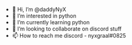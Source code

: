- 👋 Hi, I’m @daddyNyX
- 👀 I’m interested in python
- 🌱 I’m currently learning python
- 💞️ I’m looking to collaborate on discord stuff
- 📫 How to reach me discord - nyxgraal#0825 

<!---
daddyNyX/daddyNyX is a ✨ special ✨ repository because its `README.md` (this file) appears on your GitHub profile.
You can click the Preview link to take a look at your changes.
--->
